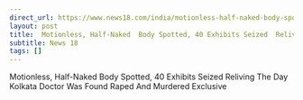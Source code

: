 ```yaml
---
direct_url: https://www.news18.com/india/motionless-half-naked-body-spotted-40-exhibits-seized-reliving-the-day-kolkata-doctor-was-found-raped-and-murdered-exclusive-9024497.html
layout: post
title:  Motionless, Half-Naked  Body Spotted, 40 Exhibits Seized  Reliving The Day Kolkata Doctor Was Found Raped And Murdered   Exclusive
subtitle: News 18
tags: []
---
```


 Motionless, Half-Naked  Body Spotted, 40 Exhibits Seized  Reliving The Day Kolkata Doctor Was Found Raped And Murdered   Exclusive
